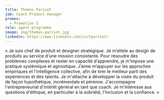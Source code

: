 ```yaml
---
title: Thomas Parisot
job: Coach Product manager
promos:
  - Promotion 5
role: agent-programme
image: img/thomas-parisot.jpg
linkedin: https://www.linkedin.com/in/tparisot/
---
```

« Je suis chef de produit et designer stratégique. Je m’attèle au design de produits au service d'une mission consistante. Pour résoudre des problèmes complexes et rester en capacité d’apprendre, je m’impose une pratique systémique et agnostique. J’aime m’appuyer sur les approches empiriques et l'intelligence collective, afin de tirer le meilleur parti des expériences et des talents. Je m'attache à développer la visée du produit de façon hypothétique, incrémentale et pérenne. J'accompagne l'entrepreneuriat d'intérêt général en tant que coach. Je m'intéresse aux questions d'éthique, en particulier à la sobriété, l'inclusion et la confiance. »
